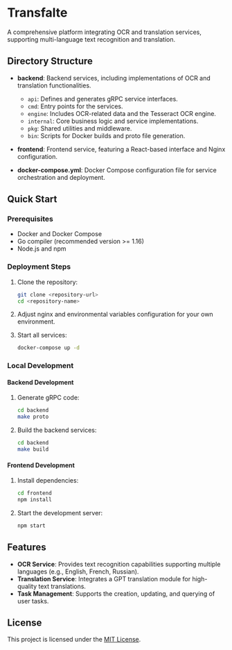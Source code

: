 # Transfalte

A comprehensive platform integrating OCR and translation services, supporting multi-language text recognition and translation.

## Directory Structure

- **backend**: Backend services, including implementations of OCR and translation functionalities.
    - `api`: Defines and generates gRPC service interfaces.
    - `cmd`: Entry points for the services.
    - `engine`: Includes OCR-related data and the Tesseract OCR engine.
    - `internal`: Core business logic and service implementations.
    - `pkg`: Shared utilities and middleware.
    - `bin`: Scripts for Docker builds and proto file generation.

- **frontend**: Frontend service, featuring a React-based interface and Nginx configuration.

- **docker-compose.yml**: Docker Compose configuration file for service orchestration and deployment.

## Quick Start

### Prerequisites

- Docker and Docker Compose
- Go compiler (recommended version >= 1.16)
- Node.js and npm

### Deployment Steps

1. Clone the repository:
   ```bash
   git clone <repository-url>
   cd <repository-name>
   ```

2. Adjust nginx and environmental variables configuration for your own environment.

3. Start all services:
   ```bash
   docker-compose up -d
   ```

### Local Development

#### Backend Development

1. Generate gRPC code:
   ```bash
   cd backend
   make proto
   ```

2. Build the backend services:
   ```bash
   cd backend
   make build
   ```

#### Frontend Development

1. Install dependencies:
   ```bash
   cd frontend
   npm install
   ```

2. Start the development server:
   ```bash
   npm start
   ```

## Features

- **OCR Service**: Provides text recognition capabilities supporting multiple languages (e.g., English, French, Russian).
- **Translation Service**: Integrates a GPT translation module for high-quality text translations.
- **Task Management**: Supports the creation, updating, and querying of user tasks.

## License

This project is licensed under the [MIT License](./LICENSE).


